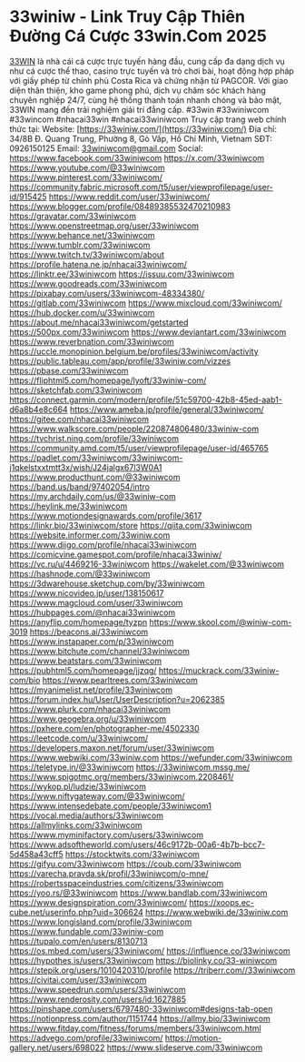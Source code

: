 # 33winiw - Link Truy Cập Thiên Đường Cá Cược 33win.Com 2025
[33WIN](https://33winiw.com/) là nhà cái cá cược trực tuyến hàng đầu, cung cấp đa dạng dịch vụ như cá cược thể thao, casino trực tuyến và trò chơi bài, hoạt động hợp pháp với giấy phép từ chính phủ Costa Rica và chứng nhận từ PAGCOR. Với giao diện thân thiện, kho game phong phú, dịch vụ chăm sóc khách hàng chuyên nghiệp 24/7, cùng hệ thống thanh toán nhanh chóng và bảo mật, 33WIN mang đến trải nghiệm giải trí đẳng cấp. #33win #33winiwcom #33wincom #nhacai33win #nhacai33winiwcom
Truy cập trang web chính thức tại:
Website: [https://33winiw.com/](https://33winiw.com/)
Địa chỉ: 34/8B Đ. Quang Trung, Phường 8, Gò Vấp, Hồ Chí Minh, Vietnam
SĐT: 0926150125
Email: 33winiwcom@gmail.com
Social:
<a href="https://www.facebook.com/33winiwcom">https://www.facebook.com/33winiwcom</a>
<a href="https://x.com/33winiwcom">https://x.com/33winiwcom</a>
<a href="https://www.youtube.com/@33winiwcom">https://www.youtube.com/@33winiwcom</a>
<a href="https://www.pinterest.com/33winiwcom/">https://www.pinterest.com/33winiwcom/</a>
<a href=""></a>
<a href="https://community.fabric.microsoft.com/t5/user/viewprofilepage/user-id/915425">https://community.fabric.microsoft.com/t5/user/viewprofilepage/user-id/915425</a>
<a href="https://www.reddit.com/user/33winiwcom/">https://www.reddit.com/user/33winiwcom/</a>
<a href="https://www.blogger.com/profile/08489385532470210983">https://www.blogger.com/profile/08489385532470210983</a>
<a href="https://gravatar.com/33winiwcom">https://gravatar.com/33winiwcom</a>
<a href="https://www.openstreetmap.org/user/33winiwcom">https://www.openstreetmap.org/user/33winiwcom</a>
<a href="https://www.behance.net/33winiwcom">https://www.behance.net/33winiwcom</a>
<a href="https://www.tumblr.com/33winiwcom">https://www.tumblr.com/33winiwcom</a>
<a href="https://www.twitch.tv/33winiwcom/about">https://www.twitch.tv/33winiwcom/about</a>
<a href="https://profile.hatena.ne.jp/nhacai33winiwcom/">https://profile.hatena.ne.jp/nhacai33winiwcom/</a>
<a href="https://linktr.ee/33winiwcom">https://linktr.ee/33winiwcom</a>
<a href="https://issuu.com/33winiwcom">https://issuu.com/33winiwcom</a>
<a href=""></a>
<a href="https://www.goodreads.com/33winiwcom">https://www.goodreads.com/33winiwcom</a>
<a href="https://pixabay.com/users/33winiwcom-48334380/">https://pixabay.com/users/33winiwcom-48334380/</a>
<a href="https://gitlab.com/33winiwcom">https://gitlab.com/33winiwcom</a>
<a href="https://www.mixcloud.com/33winiwcom/">https://www.mixcloud.com/33winiwcom/</a>
<a href="https://hub.docker.com/u/33winiwcom">https://hub.docker.com/u/33winiwcom</a>
<a href="https://about.me/nhacai33winiwcom/getstarted">https://about.me/nhacai33winiwcom/getstarted</a>
<a href="https://500px.com/33winiwcom">https://500px.com/33winiwcom</a>
<a href="https://www.deviantart.com/33winiwcom">https://www.deviantart.com/33winiwcom</a>
<a href="https://www.reverbnation.com/33winiwcom">https://www.reverbnation.com/33winiwcom</a>
<a href="https://uccle.monopinion.belgium.be/profiles/33winiwcom/activity">https://uccle.monopinion.belgium.be/profiles/33winiwcom/activity</a>
<a href="https://public.tableau.com/app/profile/33winiw.com/vizzes">https://public.tableau.com/app/profile/33winiw.com/vizzes</a>
<a href="https://pbase.com/33winiwcom">https://pbase.com/33winiwcom</a>
<a href="https://fliphtml5.com/homepage/lyoft/33winiw-com/">https://fliphtml5.com/homepage/lyoft/33winiw-com/</a>
<a href="https://sketchfab.com/33winiwcom">https://sketchfab.com/33winiwcom</a>
<a href="https://connect.garmin.com/modern/profile/51c59700-42b8-45ed-aab1-d6a8b4e8c664">https://connect.garmin.com/modern/profile/51c59700-42b8-45ed-aab1-d6a8b4e8c664</a>
<a href="https://www.ameba.jp/profile/general/33winiwcom/">https://www.ameba.jp/profile/general/33winiwcom/</a>
<a href="https://gitee.com/nhacai33winiwcom">https://gitee.com/nhacai33winiwcom</a>
<a href="https://www.walkscore.com/people/220874806480/33winiw-com">https://www.walkscore.com/people/220874806480/33winiw-com</a>
<a href="https://tvchrist.ning.com/profile/33winiwcom">https://tvchrist.ning.com/profile/33winiwcom</a>
<a href="https://community.amd.com/t5/user/viewprofilepage/user-id/465765">https://community.amd.com/t5/user/viewprofilepage/user-id/465765</a>
<a href="https://padlet.com/33winiwcom/33winiwcom-j1qkelstxxtmtt3x/wish/J24jalgx67l3W0A1">https://padlet.com/33winiwcom/33winiwcom-j1qkelstxxtmtt3x/wish/J24jalgx67l3W0A1</a>
<a href="https://www.producthunt.com/@33winiwcom">https://www.producthunt.com/@33winiwcom</a>
<a href=""></a>
<a href="https://band.us/band/97402054/intro">https://band.us/band/97402054/intro</a>
<a href="https://my.archdaily.com/us/@33winiw-com">https://my.archdaily.com/us/@33winiw-com</a>
<a href="https://heylink.me/33winiwcom">https://heylink.me/33winiwcom</a>
<a href=""></a>
<a href="https://www.motiondesignawards.com/profile/3617">https://www.motiondesignawards.com/profile/3617</a>
<a href="https://linkr.bio/33winiwcom/store">https://linkr.bio/33winiwcom/store</a>
<a href="https://qiita.com/33winiwcom">https://qiita.com/33winiwcom</a>
<a href="https://website.informer.com/33winiw.com">https://website.informer.com/33winiw.com</a>
<a href="https://www.diigo.com/profile/nhacai33winiwcom">https://www.diigo.com/profile/nhacai33winiwcom</a>
<a href="https://comicvine.gamespot.com/profile/nhacai33winiw/">https://comicvine.gamespot.com/profile/nhacai33winiw/</a>
<a href="https://vc.ru/u/4469216-33winiwcom">https://vc.ru/u/4469216-33winiwcom</a>
<a href="https://wakelet.com/@33winiwcom">https://wakelet.com/@33winiwcom</a>
<a href="https://hashnode.com/@33winiwcom">https://hashnode.com/@33winiwcom</a>
<a href=""></a>
<a href="https://3dwarehouse.sketchup.com/by/33winiwcom">https://3dwarehouse.sketchup.com/by/33winiwcom</a>
<a href="https://www.nicovideo.jp/user/138150617">https://www.nicovideo.jp/user/138150617</a>
<a href="https://www.magcloud.com/user/33winiwcom">https://www.magcloud.com/user/33winiwcom</a>
<a href="https://hubpages.com/@nhacai33winiwcom">https://hubpages.com/@nhacai33winiwcom</a>
<a href="https://anyflip.com/homepage/tyzpn">https://anyflip.com/homepage/tyzpn</a>
<a href="https://www.skool.com/@winiw-com-3019">https://www.skool.com/@winiw-com-3019</a>
<a href="https://beacons.ai/33winiwcom">https://beacons.ai/33winiwcom</a>
<a href=""></a>
<a href=""></a>
<a href="https://www.instapaper.com/p/33winiwcom">https://www.instapaper.com/p/33winiwcom</a>
<a href="https://www.bitchute.com/channel/33winiwcom">https://www.bitchute.com/channel/33winiwcom</a>
<a href="https://www.beatstars.com/33winiwcom">https://www.beatstars.com/33winiwcom</a>
<a href="https://pubhtml5.com/homepage/jjzqg/">https://pubhtml5.com/homepage/jjzqg/</a>
<a href="https://muckrack.com/33winiw-com/bio">https://muckrack.com/33winiw-com/bio</a>
<a href="https://www.pearltrees.com/33winiwcom">https://www.pearltrees.com/33winiwcom</a>
<a href="https://myanimelist.net/profile/33winiwcom">https://myanimelist.net/profile/33winiwcom</a>
<a href="https://forum.index.hu/User/UserDescription?u=2062385">https://forum.index.hu/User/UserDescription?u=2062385</a>
<a href="https://www.plurk.com/nhacai33winiwcom">https://www.plurk.com/nhacai33winiwcom</a>
<a href=""></a>
<a href=""></a>
<a href=""></a>
<a href="https://www.geogebra.org/u/33winiwcom">https://www.geogebra.org/u/33winiwcom</a>
<a href="https://pxhere.com/en/photographer-me/4502330">https://pxhere.com/en/photographer-me/4502330</a>
<a href="https://leetcode.com/u/33winiwcom/">https://leetcode.com/u/33winiwcom/</a>
<a href="https://developers.maxon.net/forum/user/33winiwcom">https://developers.maxon.net/forum/user/33winiwcom</a>
<a href="https://www.webwiki.com/33winiw.com">https://www.webwiki.com/33winiw.com</a>
<a href=""></a>
<a href="https://wefunder.com/33winiwcom">https://wefunder.com/33winiwcom</a>
<a href="https://teletype.in/@33winiwcom">https://teletype.in/@33winiwcom</a>
<a href="https://33winiwcom.mssg.me/">https://33winiwcom.mssg.me/</a>
<a href="https://www.spigotmc.org/members/33winiwcom.2208461/">https://www.spigotmc.org/members/33winiwcom.2208461/</a>
<a href=""></a>
<a href=""></a>
<a href="https://wykop.pl/ludzie/33winiwcom">https://wykop.pl/ludzie/33winiwcom</a>
<a href="https://www.niftygateway.com/@33winiwcom/">https://www.niftygateway.com/@33winiwcom/</a>
<a href="https://www.intensedebate.com/people/33winiwcom1">https://www.intensedebate.com/people/33winiwcom1</a>
<a href="https://vocal.media/authors/33winiwcom">https://vocal.media/authors/33winiwcom</a>
<a href="https://allmylinks.com/33winiwcom">https://allmylinks.com/33winiwcom</a>
<a href="https://www.myminifactory.com/users/33winiwcom">https://www.myminifactory.com/users/33winiwcom</a>
<a href="https://www.adsoftheworld.com/users/46c9172b-00a6-4b7b-bcc7-5d458a43cff5">https://www.adsoftheworld.com/users/46c9172b-00a6-4b7b-bcc7-5d458a43cff5</a>
<a href=""></a>
<a href="https://stocktwits.com/33winiwcom">https://stocktwits.com/33winiwcom</a>
<a href=""></a>
<a href=""></a>
<a href="https://gifyu.com/33winiwcom">https://gifyu.com/33winiwcom</a>
<a href=""></a>
<a href="https://coub.com/33winiwcom">https://coub.com/33winiwcom</a>
<a href=""></a>
<a href=""></a>
<a href=""></a>
<a href=""></a>
<a href="https://varecha.pravda.sk/profil/33winiwcom/o-mne/">https://varecha.pravda.sk/profil/33winiwcom/o-mne/</a>
<a href="https://robertsspaceindustries.com/citizens/33winiwcom">https://robertsspaceindustries.com/citizens/33winiwcom</a>
<a href="https://yoo.rs/@33winiwcom">https://yoo.rs/@33winiwcom</a>
<a href="https://www.bandlab.com/33winiwcom">https://www.bandlab.com/33winiwcom</a>
<a href="https://www.designspiration.com/33winiwcom/">https://www.designspiration.com/33winiwcom/</a>
<a href=""></a>
<a href=""></a>
<a href=""></a>
<a href="https://xoops.ec-cube.net/userinfo.php?uid=306624">https://xoops.ec-cube.net/userinfo.php?uid=306624</a>
<a href="https://www.webwiki.de/33winiw.com">https://www.webwiki.de/33winiw.com</a>
<a href="https://www.longisland.com/profile/33winiwcom">https://www.longisland.com/profile/33winiwcom</a>
<a href="https://www.fundable.com/33winiw-com">https://www.fundable.com/33winiw-com</a>
<a href="https://tupalo.com/en/users/8130713">https://tupalo.com/en/users/8130713</a>
<a href="https://os.mbed.com/users/33winiwcom/">https://os.mbed.com/users/33winiwcom/</a>
<a href="https://influence.co/33winiwcom">https://influence.co/33winiwcom</a>
<a href="https://hypothes.is/users/33winiwcom">https://hypothes.is/users/33winiwcom</a>
<a href="https://biolinky.co/33-winiwcom">https://biolinky.co/33-winiwcom</a>
<a href=""></a>
<a href="https://stepik.org/users/1010420310/profile">https://stepik.org/users/1010420310/profile</a>
<a href="https://triberr.com//33winiwcom">https://triberr.com//33winiwcom</a>
<a href=""></a>
<a href="https://civitai.com/user/33winiwcom">https://civitai.com/user/33winiwcom</a>
<a href="https://www.speedrun.com/users/33winiwcom">https://www.speedrun.com/users/33winiwcom</a>
<a href="https://www.renderosity.com/users/id:1627885">https://www.renderosity.com/users/id:1627885</a>
<a href="https://pinshape.com/users/6797480-33winiwcom#designs-tab-open">https://pinshape.com/users/6797480-33winiwcom#designs-tab-open</a>
<a href="https://notionpress.com/author/1151744">https://notionpress.com/author/1151744</a>
<a href="https://allmy.bio/33winiwcom">https://allmy.bio/33winiwcom</a>
<a href="https://www.fitday.com/fitness/forums/members/33winiwcom.html">https://www.fitday.com/fitness/forums/members/33winiwcom.html</a>
<a href="https://advego.com/profile/33winiwcom/">https://advego.com/profile/33winiwcom/</a>
<a href="https://motion-gallery.net/users/698022">https://motion-gallery.net/users/698022</a>
<a href="https://www.slideserve.com/33winiwcom">https://www.slideserve.com/33winiwcom</a>